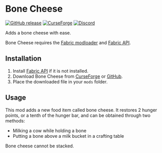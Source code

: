 # Bone Cheese

[![GitHub release](https://img.shields.io/github/release/haykam821/Bone-Cheese.svg?style=popout&label=github)](https://github.com/haykam821/Bone-Cheese/releases/latest)
[![CurseForge](https://img.shields.io/static/v1?style=popout&label=curseforge&message=project&color=6441A4)](https://www.curseforge.com/minecraft/mc-mods/bone-cheese)
[![Discord](https://img.shields.io/static/v1?style=popout&label=chat&message=discord&color=7289DA)](https://discord.gg/eXcffmW)

Adds a bone cheese with ease.

Bone Cheese requires the [Fabric modloader](https://fabricmc.net/use/) and [Fabric API](https://www.curseforge.com/minecraft/mc-mods/fabric-api).

## Installation

1. Install [Fabric API](https://www.curseforge.com/minecraft/mc-mods/fabric-api) if it is not installed.
2. Download Bone Cheese from [CurseForge](https://www.curseforge.com/minecraft/mc-mods/bone-cheese/files) or [GitHub](https://github.com/haykam821/Bone-Cheese/releases).
3. Place the downloaded file in your `mods` folder.

## Usage

This mod adds a new food item called bone cheese. It restores 2 hunger points, or a tenth of the hunger bar, and can be obtained through two methods:

* Milking a cow while holding a bone
* Putting a bone above a milk bucket in a crafting table

Bone cheese cannot be stacked.
